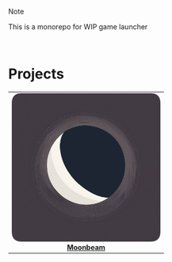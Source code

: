 > [!NOTE]
> This is a monorepo for WIP game launcher 

<br>
<h1>Projects</h1>
<table align="center">
  <tr>
    <td align="center">
      <img src="https://github.com/simonwjackson/elevate/blob/main/packages/moonbeam/moonbeam-logo.png" alt="Moonbeam" width="300"/>
      <br>
      <b><a href="https://github.com/simonwjackson/elevate/packages/moonbeam">Moonbeam</a></b>
    </td>
  </tr>
</table>
